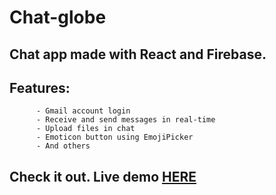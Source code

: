 # Chat-globe

## Chat app made with React and Firebase.

## Features:
          - Gmail account login
          - Receive and send messages in real-time 
          - Upload files in chat
          - Emoticon button using EmojiPicker 
          - And others
          
## Check it out. Live demo [HERE](https://chatglobe-ac09d.web.app/)
